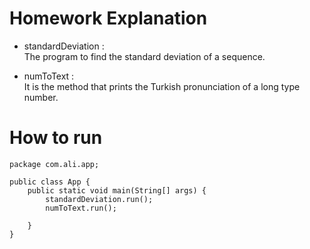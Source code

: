 # Homework Explanation
- standardDeviation : <br>
The program to find the standard deviation of a sequence.

- numToText : <br>
It is the method that prints the Turkish pronunciation of a long type number.




# How to run

```
package com.ali.app;

public class App {
    public static void main(String[] args) {
        standardDeviation.run();
        numToText.run();
        
    }
}
```
